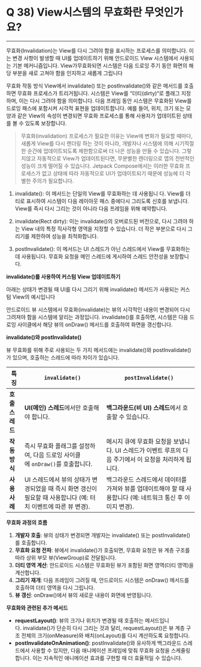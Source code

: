 # Q 38) View시스템의 무효화란 무엇인가요?

---

무효화(Invalidation)는 View를 다시 그려야 함을 표시하는 프로세스를 의미합니다. 이는 변경 사항이 발생할 때 UI를 업데이트하기 위해 안드로이드 View 시스템에서 사용되는 기본 메커니즘입니다. View가무효화되면 시스템은 다음 드로잉 주기 동안 화면의 해당 부분을 새로 고쳐야 함을 인지하고 새롭게 그립니다

무효화 작동 방식
View에서 invalidate() 또는 postInvalidate()와 같은 메서드를 호출하면 무효화 프로세스가 트리거됩니다. 시스템은 View를 “더티(dirty)“로 플래그 지정하며, 이는 다시 그려야 함을 의미합니다. 다음 프레임 동안 시스템은 무효화된 View를 드로잉 패스에 포함시켜 시각적 표현을 업데이트합니다.
예를 들어, 위치, 크기 또는 모양과 같은 View의 속성이 변경되면 무효화 프로세스를 통해 사용자가 업데이트된 상태를 볼 수 있도록 보장합니다.

> 무효화(invalidation) 프로세스가 필요한 이유는 View에 변화가 필요할 때마다, 새롭게 View를 다시 랜더링
하는 것이 아니라, 개발자나 시스템에 의해 시기적절한 순간에 업데이트되도록 제한함으로써 더 나은 성능을 만들 수 있습니다. 그렇지않고 자동적으로 View가 업데이트된다면, 무분별한 렌더링으로 앱의 전반적인 성능이 크게 떨어질 수 있습니다. Jetpack Compose에서는 이러한 무효화 프로세스가 없고 상태에 따라 자동적으로 UI가 업데이트되기 때문에 성능에 더 각별한 주의가 필요합니다.
> 

1. invalidate(): 이 메서드는 단일의 View를 무효화하는 데 사용됩니
다. View를 더티로 표시하여 시스템이 다음 레이아웃 패스 중에다시 그리도록 신호를 보냅니다. View를 즉시 다시 그리는 것이 아니라 다음 프레임을 위해 예약합니다.

2.  invalidate(Rect dirty): 이는 invalidate()의 오버로드된 버전으로, 다시 그려야 하는 View 내의 특정 직사각형 영역을 지정할 수 있습니다. 더 작은 부분으로 다시 그리기를 제한하여 성능을 최적화합니다.

3.  postInvalidate(): 이 메서드는 UI 스레드가 아닌 스레드에서 View를 무효화하는 데 사용됩니다. 무효화 요청을 메인 스레드에 게시하여 스레드 안전성을 보장합니다.

**invalidate()를 사용하여 커스텀 View 업데이트하기**

아래는 상태가 변경될 때 UI를 다시 그리기 위해 invalidate() 메서드가 사용되는 커스텀 View의 예시입니다

안드로이드 뷰 시스템에서 무효화(invalidate)는 뷰의 시각적인 내용이 변경되어 다시 그려져야 함을 시스템에 알리는 과정입니다. invalidate()를 호출하면, 시스템은 다음 드로잉 사이클에서 해당 뷰의 onDraw() 메서드를 호출하여 화면을 갱신합니다.

**invalidate()와 postInvalidate()**

뷰 무효화를 위해 주로 사용되는 두 가지 메서드에는 invalidate()와 postInvalidate()가 있으며, 호출하는 스레드에 따라 차이가 있습니다.

| **특징** | **`invalidate()`** | **`postInvalidate()`** |
| --- | --- | --- |
| **호출 스레드** | **UI(메인) 스레드**에서만 호출해야 합니다. | **백그라운드(비 UI) 스레드**에서 호출할 수 있습니다. |
| **작동 방식** | 즉시 무효화 플래그를 설정하여, 다음 드로잉 사이클에 `onDraw()`를 호출합니다. | 메시지 큐에 무효화 요청을 보냅니다. UI 스레드가 이벤트 루프의 다음 주기에서 이 요청을 처리하게 됩니다. |
| **사용 사례** | UI 스레드에서 뷰의 상태가 변경되었을 때 즉시 화면 갱신이 필요할 때 사용합니다 (예: 터치 이벤트에 따른 뷰 변경). | 백그라운드 스레드에서 데이터를 가져와 뷰를 업데이트해야 할 때 사용합니다 (예: 네트워크 통신 후 이미지 변경). |

**무효화 과정의 흐름**

1. **개발자 호출**: 뷰의 상태가 변경되면 개발자는 invalidate() 또는 postInvalidate()를 호출합니다.
2. **무효화 요청 전파**: 뷰에서 invalidate()가 호출되면, 무효화 요청은 뷰 계층 구조를 따라 상위 부모 뷰(ViewGroup)로 전달됩니다.
3. **더티 영역 계산**: 안드로이드 시스템은 무효화된 뷰가 포함된 화면 영역(더티 영역)을 계산합니다.
4. **그리기 재개**: 다음 프레임이 그려질 때, 안드로이드 시스템은 onDraw() 메서드를 호출하여 더티 영역을 다시 그립니다.
5. **뷰 갱신**: onDraw()에서 뷰의 새로운 내용이 화면에 반영됩니다.

**무효화와 관련된 추가 메서드**

- **requestLayout()**: 뷰의 크기나 위치가 변경될 때 호출하는 메서드입니다. invalidate()가 단순히 다시 그리는 것과 달리, requestLayout()은 뷰 계층 구조 전체의 크기(onMeasure)와 배치(onLayout)를 다시 계산하도록 요청합니다.
- **postInvalidateOnAnimation()**: postInvalidate()와 유사하게 백그라운드 스레드에서 사용할 수 있지만, 다음 애니메이션 프레임에 맞춰 무효화 요청을 스케줄링합니다. 이는 지속적인 애니메이션 효과를 구현할 때 더 효율적일 수 있습니다.